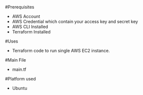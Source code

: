 #Prerequisites
* AWS Account
* AWS Credential which contain your access key and secret key
* AWS CLI Installed
* Terraform Installed

#Uses
* Terraform code to run single AWS EC2 instance.

#Main File
* main.tf

#Platform used
* Ubuntu